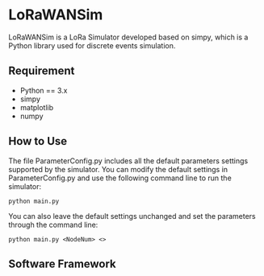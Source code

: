 # LoRaWANSim
LoRaWANSim is a LoRa Simulator developed based on simpy, which is a Python library used for discrete events simulation. 

## Requirement
* Python == 3.x
* simpy
* matplotlib
* numpy
  
## How to Use
The file ParameterConfig.py includes all the default parameters settings supported by the simulator. You can modify the default settings in ParameterConfig.py and use the following command line to run the simulator:

```
python main.py
```
You can also leave the default settings unchanged and set the parameters through the command line:

```
python main.py <NodeNum> <>
```

## Software Framework
